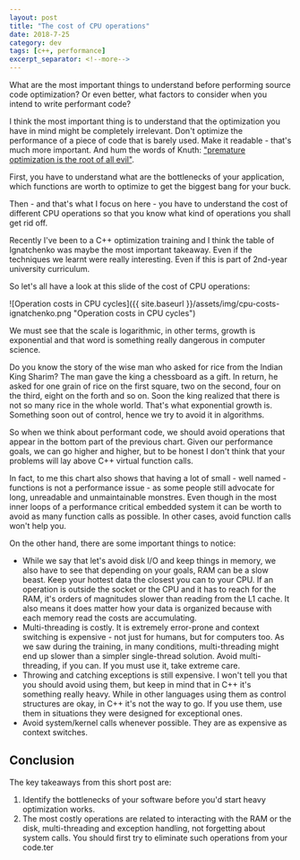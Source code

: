 ```yaml
---
layout: post
title: "The cost of CPU operations"
date: 2018-7-25
category: dev
tags: [c++, performance]
excerpt_separator: <!--more-->
---
```

What are the most important things to understand before performing source code optimization? Or even better, what factors to consider when you intend to write performant code?

<!--more-->

I think the most important thing is to understand that the optimization you have in mind might be completely irrelevant. Don't optimize the performance of a piece of code that is barely used. Make it readable - that's much more important. And hum the words of Knuth: ["premature optimization is the root of all evil"](/blog/2018/03/09/coders_at_work_donald_knuth).

First, you have to understand what are the bottlenecks of your application, which functions are worth to optimize to get the biggest bang for your buck.

Then - and that's what I focus on here - you have to understand the cost of different CPU operations so that you know what kind of operations you shall get rid off.

Recently I've been to a C++ optimization training and I think the table of Ignatchenko was maybe the most important takeaway. Even if the techniques we learnt were really interesting. Even if this is part of 2nd-year university curriculum.

So let's all have a look at this slide of the cost of CPU operations:

![Operation costs in CPU cycles]({{ site.baseurl }}/assets/img/cpu-costs-ignatchenko.png "Operation costs in CPU cycles")

We must see that the scale is logarithmic, in other terms, growth is exponential and that word is something really dangerous in computer science.

Do you know the story of the wise man who asked for rice from the Indian King Sharim? The man gave the king a chessboard as a gift. In return, he asked for one grain of rice on the first square, two on the second, four on the third, eight on the forth and so on. Soon the king realized that there is not so many rice in the whole world. That's what exponential growth is. Something soon out of control, hence we try to avoid it in algorithms.

So when we think about performant code, we should avoid operations that appear in the bottom part of the previous chart. Given our performance goals, we can go higher and higher, but to be honest I don't think that your problems will lay above C++ virtual function calls.

In fact, to me this chart also shows that having a lot of small - well named - functions is not a performance issue - as some people still advocate for long, unreadable and unmaintainable monstres. Even though in the most inner loops of a performance critical embedded system it can be worth to avoid as many function calls as possible. In other cases, avoid function calls won't help you.

On the other hand, there are some important things to notice:
* While we say that let's avoid disk I/O and keep things in memory, we also have to see that depending on your goals, RAM can be a slow beast. Keep your hottest data the closest you can to your CPU. If an operation is outside the socket or the CPU and it has to reach for the RAM, it's orders of magnitudes slower than reading from the L1 cache. It also means it does matter how your data is organized because with each memory read the costs are accumulating.
* Multi-threading is costly. It is extremely error-prone and context switching is expensive - not just for humans, but for computers too. As we saw during the training, in many conditions, multi-threading might end up slower than a simpler single-thread solution. Avoid multi-threading, if you can. If you must use it, take extreme care.
* Throwing and catching exceptions is still expensive. I won't tell you that you should avoid using them, but keep in mind that in C++ it's something really heavy. While in other languages using them as control structures are okay, in C++ it's not the way to go. If you use them, use them in situations they were designed for exceptional ones.
* Avoid system/kernel calls whenever possible. They are as expensive as context switches.

## Conclusion

The key takeaways from this short post are:
1. Identify the bottlenecks of your software before you'd start heavy optimization works.
2. The most costly operations are related to interacting with the RAM or the disk, multi-threading and exception handling, not forgetting about system calls. You should first try to eliminate such operations from your code.ter